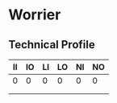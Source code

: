 # Worrier

## Technical Profile

| II 	| IO 	| LI 	| LO 	| NI 	| NO 	|
|----	|----	|----	|----	|----	|----	|
| 0  	| 0  	| 0  	| 0  	| 0  	| 0  	|
|    	|    	|    	|    	|    	|    	|
|    	|    	|    	|    	|    	|    	|
